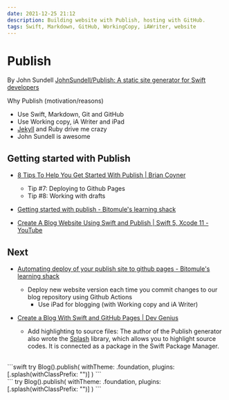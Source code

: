 ```yaml
---
date: 2021-12-25 21:12
description: Building website with Publish, hosting with GitHub.
tags: Swift, Markdown, GitHub, WorkingCopy, iAWriter, website
---
```

# Publish
By John Sundell
[JohnSundell/Publish: A static site generator for Swift developers](https://github.com/JohnSundell/Publish)

Why Publish (motivation/reasons)

* Use Swift, Markdown, Git and GitHub
* Use Working copy, iA Writer and iPad
* [Jekyll](https://github.com/jekyll) and Ruby drive me crazy
* John Sundell is awesome


## Getting started with Publish
* [8 Tips To Help You Get Started With Publish | Brian Coyner](https://briancoyner.github.io/articles/2020-02-25-cocoaheads_publish_notes/)
    * Tip #7: Deploying to Github Pages
    * Tip #8: Working with drafts

* [Getting started with publish - Bitomule's learning shack](https://blog.bitomule.com/posts/getting-started-with-publish/)
* [Create A Blog Website Using Swift and Publish | Swift 5, Xcode 11 - YouTube](https://www.youtube.com/watch?v=JqdS-oi96Gk)


## Next
* [Automating deploy of your publish site to github pages - Bitomule's learning shack](https://blog.bitomule.com/posts/automating-deploy-of-your-publish-site-to-github-pages/)
  * Deploy new website version each time you commit changes to our blog repository using Github Actions
    * Use iPad for blogging (with Working copy and iA Writer)

* [Create a Blog With Swift and GitHub Pages | Dev Genius](https://blog.devgenius.io/create-blog-with-swift-github-pages-53382aa3e824)
  * Add highlighting to source files: The author of the Publish generator also wrote the [Splash](https://github.com/JohnSundell/Splash) library, which allows you to highlight source codes. It is connected as a package in the Swift Package Manager.

<br/>    
```swift
try Blog().publish(
    withTheme: .foundation,
    plugins: [.splash(withClassPrefix: "")]
)
```
<br/>    
```
try Blog().publish(
    withTheme: .foundation,
    plugins: [.splash(withClassPrefix: "")]
)
```
